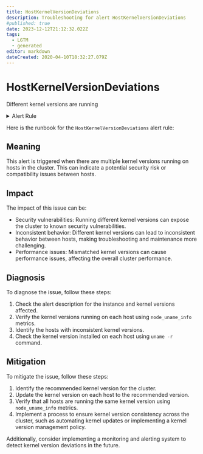 ```yaml
---
title: HostKernelVersionDeviations
description: Troubleshooting for alert HostKernelVersionDeviations
#published: true
date: 2023-12-12T21:12:32.022Z
tags: 
  - LGTM
  - generated
editor: markdown
dateCreated: 2020-04-10T18:32:27.079Z
---
```


# HostKernelVersionDeviations

Different kernel versions are running

<details>
  <summary>Alert Rule</summary>

{{% rule "host-and-hardware/node-exporter.yml" "HostKernelVersionDeviations" %}}

{{% comment %}}

```yaml
alert: HostKernelVersionDeviations
expr: (count(sum(label_replace(node_uname_info, "kernel", "$1", "release", "([0-9]+.[0-9]+.[0-9]+).*")) by (kernel)) > 1) * on(instance) group_left (nodename) node_uname_info{nodename=~".+"}
for: 6h
labels:
    severity: warning
annotations:
    summary: Host kernel version deviations (instance {{ $labels.instance }})
    description: |-
        Different kernel versions are running
          VALUE = {{ $value }}
          LABELS = {{ $labels }}
    runbook: https://github.com/srerun/prometheus-alerts/blob/main/content/runbooks/node-exporter/HostKernelVersionDeviations.md

```

{{% /comment %}}

</details>


Here is the runbook for the `HostKernelVersionDeviations` alert rule:

## Meaning

This alert is triggered when there are multiple kernel versions running on hosts in the cluster. This can indicate a potential security risk or compatibility issues between hosts.

## Impact

The impact of this issue can be:

* Security vulnerabilities: Running different kernel versions can expose the cluster to known security vulnerabilities.
* Inconsistent behavior: Different kernel versions can lead to inconsistent behavior between hosts, making troubleshooting and maintenance more challenging.
* Performance issues: Mismatched kernel versions can cause performance issues, affecting the overall cluster performance.

## Diagnosis

To diagnose the issue, follow these steps:

1. Check the alert description for the instance and kernel versions affected.
2. Verify the kernel versions running on each host using `node_uname_info` metrics.
3. Identify the hosts with inconsistent kernel versions.
4. Check the kernel version installed on each host using `uname -r` command.

## Mitigation

To mitigate the issue, follow these steps:

1. Identify the recommended kernel version for the cluster.
2. Update the kernel version on each host to the recommended version.
3. Verify that all hosts are running the same kernel version using `node_uname_info` metrics.
4. Implement a process to ensure kernel version consistency across the cluster, such as automating kernel updates or implementing a kernel version management policy.

Additionally, consider implementing a monitoring and alerting system to detect kernel version deviations in the future.